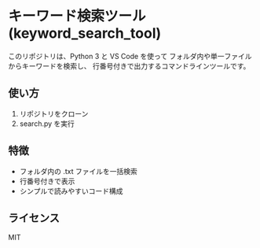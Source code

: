 # キーワード検索ツール (keyword_search_tool)

このリポジトリは、Python 3 と VS Code を使って
フォルダ内や単一ファイルからキーワードを検索し、
行番号付きで出力するコマンドラインツールです。

## 使い方
1. リポジトリをクローン
2. search.py を実行

## 特徴
- フォルダ内の .txt ファイルを一括検索
- 行番号付きで表示
- シンプルで読みやすいコード構成

## ライセンス
MIT
